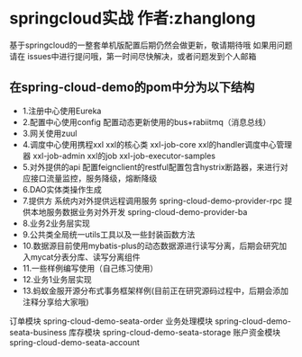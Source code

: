 # springcloud实战 作者:zhanglong 
基于springcloud的一整套单机版配置后期仍然会做更新，敬请期待哦
如果用问题请在 issues中进行提问哦，第一时间尽快解决，或者问题发到个人邮箱
## 在spring-cloud-demo的pom中分为以下结构
 <modules>
<!--     注册中心
    <module>spring-cloud-demo-eureka</module> -->
<!--     配置中心
    <module>spring-cloud-demo-config</module> -->
<!--     网关
    <module>spring-cloud-demo-gateway</module> -->
<!--     xxl调度中心
    <module>spring-cloud-demo-task</module> -->
<!--     提供方APi
    <module>spring-cloud-demo-api</module> -->
<!--     实体类
    <module>spring-cloud-demo-persist</module> -->
<!--     表现层暴露到网关
    <module>spring-cloud-demo-provider</module> -->
<!--     业务2处理
    <module>spring-cloud-demo-service</module> -->
<!--     公共类、核心类
    <module>spring-cloud-demo-common</module> -->
<!--     数据源读写分离
    <module>spring-cloud-demo-datasource</module> -->
<!--     spring Tcc @Around 样例
    <module>spring-aspect-demo</module> -->
<!--     模块1业务类
    <module>spring-cloud-demo-service1</module> -->
<!--     阿里云蚂蚁金服开源分布式事务框架
    <module>spring-cloud-demo-seata</module> -->
  </modules>
  
 * 1.注册中心使用Eureka
 * 2.配置中心使用config 配置动态更新使用的bus+rabiitmq（消息总线）
 * 3.网关使用zuul
 * 4.调度中心使用携程xxl
    <modules>
      xxl的核心类
      <module>xxl-job-core</module>
      xxl的handler调度中心管理器
      <module>xxl-job-admin</module>
      xxl的job
      <module>xxl-job-executor-samples</module>
    </modules>
  * 5.对外提供的api 配置feignclient的restful配置包含hystrix断路器，来进行对应接口流量监控，服务降级，熔断降级
  * 6.DAO实体类操作生成
  * 7.提供方
    <modules>
     系统内对外提供远程调用服务
     <module>spring-cloud-demo-provider-rpc</module>
     提供本地服务数据业务对外开发
     <module>spring-cloud-demo-provider-ba</module>
    </modules>
 * 8.业务2业务层实现
 * 9.公共类全局统一utils工具以及一些封装函数方法
 * 10.数据源目前使用mybatis-plus的动态数据源进行读写分离，后期会研究加入mycat分表分库、读写分离组件
 * 11.一些样例编写使用（自己练习使用）
 * 12.业务1业务层实现
 * 13.蚂蚁金服开源分布式事务框架样例(目前正在研究源码过程中，后期会添加注释分享给大家哦)
  <modules>
    订单模块
    <module>spring-cloud-demo-seata-order</module>
    业务处理模块
    <module>spring-cloud-demo-seata-business</module>
    库存模块
    <module>spring-cloud-demo-seata-storage</module>
    账户资金模块
    <module>spring-cloud-demo-seata-account</module>
  </modules>
    
